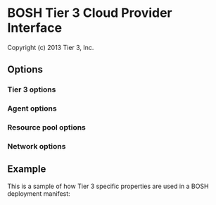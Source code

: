 # BOSH Tier 3 Cloud Provider Interface
Copyright (c) 2013 Tier 3, Inc.

## Options

### Tier 3 options

### Agent options

### Resource pool options

### Network options

## Example

This is a sample of how Tier 3 specific properties are used in a BOSH deployment manifest:

